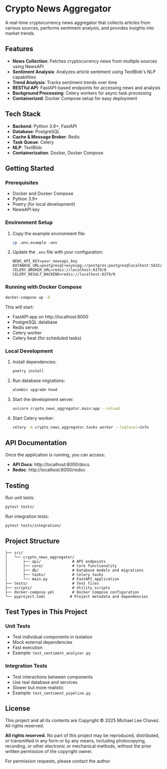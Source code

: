 # Crypto News Aggregator

A real-time cryptocurrency news aggregator that collects articles from various sources, performs sentiment analysis, and provides insights into market trends.

## Features

- **News Collection**: Fetches cryptocurrency news from multiple sources using NewsAPI
- **Sentiment Analysis**: Analyzes article sentiment using TextBlob's NLP capabilities
- **Trend Analysis**: Tracks sentiment trends over time
- **RESTful API**: FastAPI-based endpoints for accessing news and analysis
- **Background Processing**: Celery workers for async task processing
- **Containerized**: Docker Compose setup for easy deployment

## Tech Stack

- **Backend**: Python 3.9+, FastAPI
- **Database**: PostgreSQL
- **Cache & Message Broker**: Redis
- **Task Queue**: Celery
- **NLP**: TextBlob
- **Containerization**: Docker, Docker Compose

## Getting Started

### Prerequisites

- Docker and Docker Compose
- Python 3.9+
- Poetry (for local development)
- NewsAPI key

### Environment Setup

1. Copy the example environment file:
   ```bash
   cp .env.example .env
   ```
2. Update the `.env` file with your configuration:
   ```
   NEWS_API_KEY=your_newsapi_key
   DATABASE_URL=postgresql+asyncpg://postgres:postgres@localhost:5432/crypto_news
   CELERY_BROKER_URL=redis://localhost:6379/0
   CELERY_RESULT_BACKEND=redis://localhost:6379/0
   ```

### Running with Docker Compose

```bash
docker-compose up -d
```

This will start:
- FastAPI app on http://localhost:8000
- PostgreSQL database
- Redis server
- Celery worker
- Celery beat (for scheduled tasks)

### Local Development

1. Install dependencies:
   ```bash
   poetry install
   ```

2. Run database migrations:
   ```bash
   alembic upgrade head
   ```

3. Start the development server:
   ```bash
   uvicorn crypto_news_aggregator.main:app --reload
   ```

4. Start Celery worker:
   ```bash
   celery -A crypto_news_aggregator.tasks worker --loglevel=info
   ```

## API Documentation

Once the application is running, you can access:

- **API Docs**: http://localhost:8000/docs
- **Redoc**: http://localhost:8000/redoc

## Testing

Run unit tests:
```bash
pytest tests/
```

Run integration tests:
```bash
pytest tests/integration/
```

## Project Structure

```
├── src/
│   └── crypto_news_aggregator/
│       ├── api/              # API endpoints
│       ├── core/             # Core functionality
│       ├── db/               # Database models and migrations
│       ├── tasks/            # Celery tasks
│       └── main.py           # FastAPI application
├── tests/                    # Test files
├── scripts/                  # Utility scripts
├── docker-compose.yml        # Docker Compose configuration
└── pyproject.toml           # Project metadata and dependencies
```

## Test Types in This Project

### Unit Tests
- Test individual components in isolation
- Mock external dependencies
- Fast execution
- Example: `test_sentiment_analyzer.py`

### Integration Tests
- Test interactions between components
- Use real database and services
- Slower but more realistic
- Example: `test_sentiment_pipeline.py`

## License

This project and all its contents are Copyright © 2025 Michael Lee Chavez. All rights reserved.

**All rights reserved.** No part of this project may be reproduced, distributed, or transmitted in any form or by any means, including photocopying, recording, or other electronic or mechanical methods, without the prior written permission of the copyright owner.

For permission requests, please contact the author.